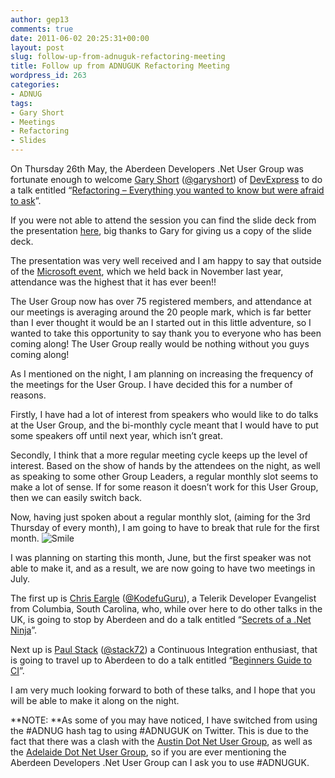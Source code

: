 ```yaml
---
author: gep13
comments: true
date: 2011-06-02 20:25:31+00:00
layout: post
slug: follow-up-from-adnuguk-refactoring-meeting
title: Follow up from ADNUGUK Refactoring Meeting
wordpress_id: 263
categories:
- ADNUG
tags:
- Gary Short
- Meetings
- Refactoring
- Slides
---
```


On Thursday 26th May, the Aberdeen Developers .Net User Group was fortunate enough to welcome [Gary Short](http://garyshort.org/) ([@garyshort](http://twitter.com/garyshort)) of [DevExpress](http://www.devexpress.com/) to do a talk entitled “[Refactoring – Everything you wanted to know but were afraid to ask](http://aberdeendevelopers.co.uk/Meetings/Refactoring-%E2%80%93-Everything-you-Wanted-to-Know-but-we.aspx)”.

 

If you were not able to attend the session you can find the slide deck from the presentation [here](http://aberdeendevelopers.co.uk/files/Meeting-Presentations/RefactoringDeepDive.aspx), big thanks to Gary for giving us a copy of the slide deck.

 

The presentation was very well received and I am happy to say that outside of the [Microsoft event](http://aberdeendevelopers.co.uk/Meetings/What-s-New-in-Silverlight-4-.aspx), which we held back in November last year, attendance was the highest that it has ever been!!

 

The User Group now has over 75 registered members, and attendance at our meetings is averaging around the 20 people mark, which is far better than I ever thought it would be an I started out in this little adventure, so I wanted to take this opportunity to say thank you to everyone who has been coming along! The User Group really would be nothing without you guys coming along!

 

As I mentioned on the night, I am planning on increasing the frequency of the meetings for the User Group. I have decided this for a number of reasons.

 

Firstly, I have had a lot of interest from speakers who would like to do talks at the User Group, and the bi-monthly cycle meant that I would have to put some speakers off until next year, which isn’t great.

 

Secondly, I think that a more regular meeting cycle keeps up the level of interest. Based on the show of hands by the attendees on the night, as well as speaking to some other Group Leaders, a regular monthly slot seems to make a lot of sense. If for some reason it doesn’t work for this User Group, then we can easily switch back.

 

Now, having just spoken about a regular monthly slot, (aiming for the 3rd Thursday of every month), I am going to have to break that rule for the first month. ![Smile](http://www.gep13.co.uk/blog/wp-content/uploads/2011/06/wlEmoticon-smile.png)

 

I was planning on starting this month, June, but the first speaker was not able to make it, and as a result, we are now going to have two meetings in July.

 

The first up is [Chris Eargle](http://www.kodefuguru.com/) ([@KodefuGuru](http://twitter.com/kodefuguru)), a Telerik Developer Evangelist from Columbia, South Carolina, who, while over here to do other talks in the UK, is going to stop by Aberdeen and do a talk entitled “[Secrets of a .Net Ninja](http://aberdeendevelopers.co.uk/Meetings/Secrets-of-a--Net-Ninja.aspx)”.

 

Next up is [Paul Stack](http://paulstack.co.uk/blog/) ([@stack72](https://twitter.com/#!/stack72)) a Continuous Integration enthusiast, that is going to travel up to Aberdeen to do a talk entitled “[Beginners Guide to CI](http://aberdeendevelopers.co.uk/Meetings/Beginners-Guide-to-CI.aspx)”.

 

I am very much looking forward to both of these talks, and I hope that you will be able to make it along on the night.

 

**NOTE: **As some of you may have noticed, I have switched from using the #ADNUG hash tag to using #ADNUGUK on Twitter. This is due to the fact that there was a clash with the [Austin Dot Net User Group](http://www.adnug.org/), as well as the [Adelaide Dot Net User Group](http://www.adnug.com/), so if you are ever mentioning the Aberdeen Developers .Net User Group can I ask you to use #ADNUGUK.
